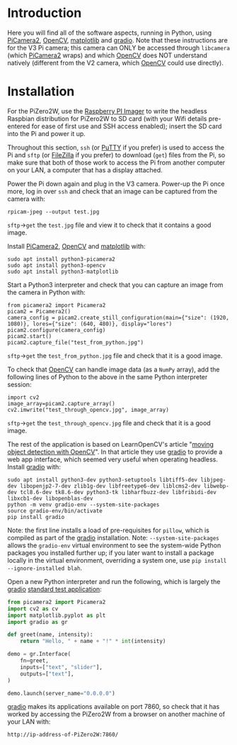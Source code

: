 # Introduction
Here you will find all of the software aspects, running in Python, using [PiCamera2](https://github.com/raspberrypi/picamera2), [OpenCV](https://opencv.org/), [matplotlib](https://matplotlib.org/) and [gradio](https://www.gradio.app/).  Note that these instructions are for the V3 Pi camera; this camera can ONLY be accessed through `libcamera` (which [PiCamera2](https://github.com/raspberrypi/picamera2) wraps) and which [OpenCV](https://opencv.org/) does NOT understand natively (different from the V2 camera, which [OpenCV](https://opencv.org/) could use directly).

# Installation
For the PiZero2W, use the [Raspberry PI Imager](https://www.raspberrypi.com/news/raspberry-pi-imager-imaging-utility/) to write the headless Raspbian distribution for PiZero2W to SD card (with your Wifi details pre-entered for ease of first use and SSH access enabled); insert the SD card into the Pi and power it up.

Throughout this section, `ssh` (or [PuTTY](https://www.putty.org/) if you prefer) is used to access the Pi and `sftp` (or [FileZilla](https://filezilla-project.org/) if you prefer) to download (`get`) files from the Pi, so make sure that both of those work to access the Pi from another computer on your LAN, a computer that has a display attached.

Power the Pi down again and plug in the V3 camera.  Power-up the Pi once more, log in over `ssh` and check that an image can be captured from the camera with:

```
rpicam-jpeg --output test.jpg
```

`sftp`->`get` the `test.jpg` file and view it to check that it contains a good image.

Install [PiCamera2](https://github.com/raspberrypi/picamera2), [OpenCV](https://opencv.org/) and [matplotlib](https://matplotlib.org/) with:

```
sudo apt install python3-picamera2
sudo apt install python3-opencv
sudo apt install python3-matplotlib
```

Start a Python3 interpreter and check that you can capture an image from the camera in Python with:

```
from picamera2 import Picamera2
picam2 = Picamera2()
camera_config = picam2.create_still_configuration(main={"size": (1920, 1080)}, lores={"size": (640, 480)}, display="lores")
picam2.configure(camera_config)
picam2.start()
picam2.capture_file("test_from_python.jpg")
```

`sftp`->`get` the `test_from_python.jpg` file and check that it is a good image.

To check that [OpenCV](https://opencv.org/) can handle image data (as a `NumPy` array), add the following lines of Python to the above in the same Python interpreter session:

```
import cv2
image_array=picam2.capture_array()
cv2.imwrite("test_through_opencv.jpg", image_array)
```

`sftp`->`get` the `test_through_opencv.jpg` file and check that it is a good image.

The rest of the application is based on LearnOpenCV's article "[moving object detection with OpenCV](https://learnopencv.com/moving-object-detection-with-opencv)".  In that article they use [gradio](https://www.gradio.app/) to provide a web app interface, which seemed very useful when operating headless.  Install [gradio](https://www.gradio.app/) with:

```
sudo apt install python3-dev python3-setuptools libtiff5-dev libjpeg-dev libopenjp2-7-dev zlib1g-dev libfreetype6-dev liblcms2-dev libwebp-dev tcl8.6-dev tk8.6-dev python3-tk libharfbuzz-dev libfribidi-dev libxcb1-dev libopenblas-dev
python -m venv gradio-env --system-site-packages
source gradio-env/bin/activate
pip install gradio
```

Note: the first line installs a load of pre-requisites for `pillow`, which is compiled as part of the [gradio](https://www.gradio.app/) installation.
Note: `--system-site-packages` allows the `gradio-env` virtual environment to see the system-wide Python packages you installed further up; if you later want to install a package locally in the virtual environment, overriding a system one, use `pip install --ignore-installed blah`.

Open a new Python interpreter and run the following, which is largely the [gradio](https://www.gradio.app/) [standard test application](https://github.com/gradio-app/gradio?tab=readme-ov-file#building-your-first-demo):

```python
from picamera2 import Picamera2
import cv2 as cv
import matplotlib.pyplot as plt
import gradio as gr

def greet(name, intensity):
    return "Hello, " + name + "!" * int(intensity)

demo = gr.Interface(
    fn=greet,
    inputs=["text", "slider"],
    outputs=["text"],
)

demo.launch(server_name="0.0.0.0")
```

[gradio](https://www.gradio.app/) makes its applications available on port 7860, so check that it has worked by accessing the PiZero2W from a browser on another machine of your LAN with:

```
http://ip-address-of-PiZero2W:7860/
```
